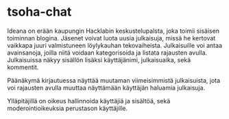 # tsoha-chat
Ideana on erään kaupungin Hacklabin keskustelupalsta, joka toimii sisäisen toiminnan blogina. Jäsenet voivat luota uusia julkaisuja, missä
he kertovat vaikkapa juuri valmistuneen löylykauhan tekovaiheista. Julkaisuille voi antaa avainsanoja, joilla niitä voidaan kategorisoida ja listata rajausten avulla.
Julkaisuissa näkyy sisällön lisäksi käyttäjänimi, julkaisuaika, sekä kommentit. 

Päänäkymä kirjautuessa näyttää muutaman viimeisimmistä julkaisuista, jota voi rajausten avulla muuttaa näyttämään käyttäjän haluamia julkaisuja. 

Ylläpitäjillä on oikeus hallinnoida käyttäjiä ja sisältöä, sekä moderointioikeuksia perustason käyttäjille. 
